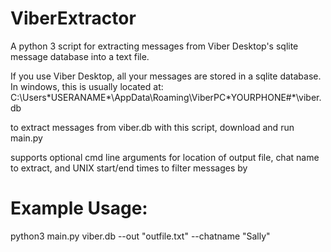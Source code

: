 # ViberExtractor
A python 3 script for extracting messages from Viber Desktop's sqlite message database into a text file.

If you use Viber Desktop, all your messages are stored in a sqlite database. In windows, this is usually located at: C:\Users\*USERANAME*\AppData\Roaming\ViberPC\*YOURPHONE#*\viber.db

to extract messages from viber.db with this script, download and run main.py

supports optional cmd line arguments for location of output file, chat name to extract, and UNIX start/end times to filter messages by

# Example Usage:

python3 main.py viber.db --out "outfile.txt" --chatname "Sally"

